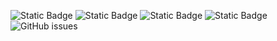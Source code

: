 ![Static Badge](https://img.shields.io/badge/blacklists-60-000000) ![Static Badge](https://img.shields.io/badge/blacklisted-3103002-cc0000) ![Static Badge](https://img.shields.io/badge/whitelisted-2242-00CC00) ![Static Badge](https://img.shields.io/badge/streaming_blacklist-28106-000000) ![GitHub issues](https://img.shields.io/github/issues/fabriziosalmi/blacklists)
